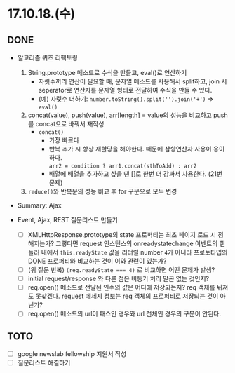 # 17.10.18.(수)

## DONE

* 알고리즘 퀴즈 리팩토링
  1. String.prototype 메소드로 수식을 만들고, eval()로 연산하기
      * 자릿수끼리 연산이 필요할 때, 문자열 메소드를 사용해서 split하고, join 시 seperator로 연산자를 문자열 형태로 전달하여 수식을 만들 수 있다.
      * (예) 자릿수 더하기: `number.toString().split('').join('+')` => `eval()`
  2. concat(value), push(value), arr[length] = value의 성능을 비교하고 push를 concat으로 바꿔서 재작성
      * `concat()`
          * 가장 빠르다
          * 반복 추가 시 항상 재할당을 해야한다. 때문에 삼항연산자 사용이 용이하다.  
            `arr2 = condition ? arr1.concat(sthToAdd) : arr2`
          * 배열에 배열을 추가하고 싶을 땐 []로 한번 더 감싸서 사용한다. (21번 문제)
  3. `reduce()`와 반복문의 성능 비교 후 for 구문으로 모두 변경

* Summary: Ajax

* Event, Ajax, REST 질문리스트 만들기
  * [ ] XMLHttpResponse.prototype의 state 프로퍼티는 최초 페이지 로드 시 정해지는가? 그렇다면 request 인스턴스의 onreadystatechange 이벤트의 핸들러 내에서 `this.readyState` 값을 리터럴 number `4`가 아니라 프로토타입의 DONE 프로퍼티와 비교하는 것이 이와 관련이 있는가?
  * [ ] \(위 질문 반복\) `(req.readyState === 4)` 로 비교하면 어떤 문제가 발생?
  * [ ] initial request/response 와 다른 점은 비동기 처리 말곤 없는 것인지?
  * [ ] req.open() 메소드로 전달된 인수의 값은 어디에 저장되는지? req 객체를 뒤져도 못찾겠다. request 메세지 정보는 req 객체의 프로퍼티로 저장되는 것이 아닌가?
  * [ ] req.open() 메소드의 url이 패스인 경우와 url 전체인 경우의 구분이 안된다.

## TOTO

* [ ] google newslab fellowship 지원서 작성
* [ ] 질문리스트 해결하기